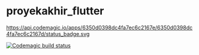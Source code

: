 # proyekakhir_flutter

https://api.codemagic.io/apps/6350d0398dc4fa7ec6c2167e/6350d0398dc4fa7ec6c2167d/status_badge.svg

[![Codemagic build status](https://api.codemagic.io/apps/6350d0398dc4fa7ec6c2167e/6350d0398dc4fa7ec6c2167d/status_badge.svg)](https://codemagic.io/apps/6350d0398dc4fa7ec6c2167e/6350d0398dc4fa7ec6c2167d/latest_build)
